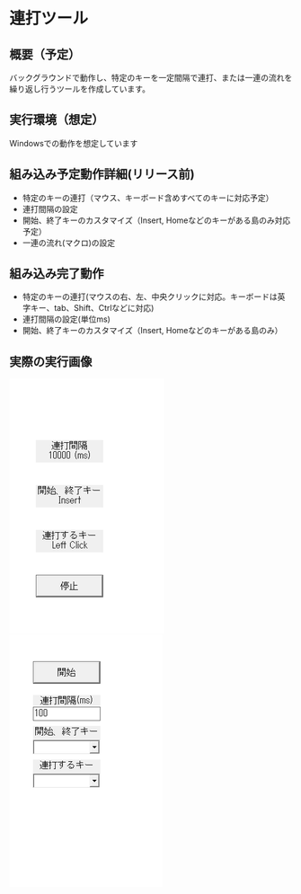 # 連打ツール

## 概要（予定）
バックグラウンドで動作し、特定のキーを一定間隔で連打、または一連の流れを繰り返し行うツールを作成しています。


## 実行環境（想定）
Windowsでの動作を想定しています


## 組み込み予定動作詳細(リリース前)
* 特定のキーの連打（マウス、キーボード含めすべてのキーに対応予定）
* 連打間隔の設定
* 開始、終了キーのカスタマイズ（Insert, Homeなどのキーがある島のみ対応予定）
* 一連の流れ(マクロ)の設定


## 組み込み完了動作
* 特定のキーの連打(マウスの右、左、中央クリックに対応。キーボードは英字キー、tab、Shift、Ctrlなどに対応)
* 連打間隔の設定(単位ms)
* 開始、終了キーのカスタマイズ（Insert, Homeなどのキーがある島のみ）

## 実際の実行画像
![実行中の画面](forReadMe/picture_running.png)
![待機中の画面](forReadMe/picture_waiting.png)